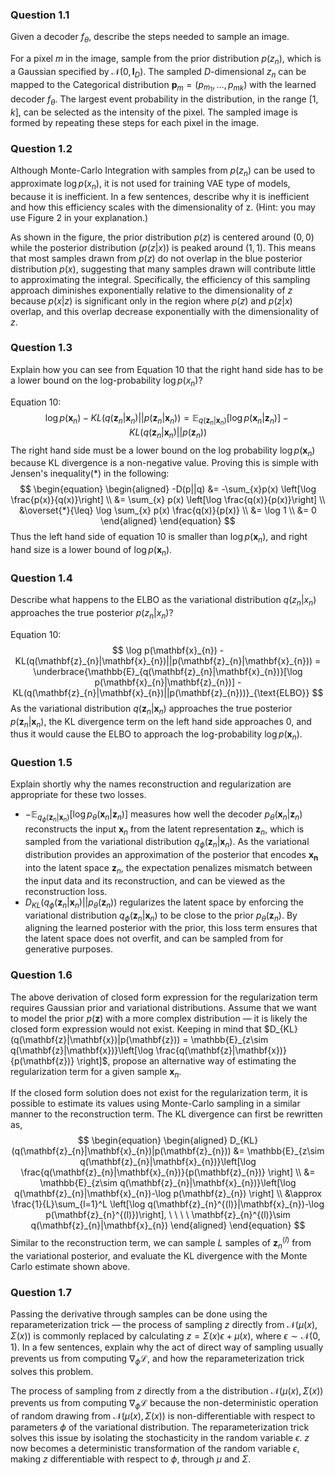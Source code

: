 ### Question 1.1
Given a decoder $f_{\theta}$, describe the steps needed to sample an image.

For a pixel $m$ in the image, sample from the prior distribution $p(z_{n})$, which is a Gaussian specified by $\mathcal{N}(0, \mathbf{I}_{D})$. The sampled $D$-dimensional $z_{n}$ can be mapped to the Categorical distribution $\mathbf{p}_{m}=(p_{m_{1}},\dots,p_{mk})$ with the learned decoder $f_{\theta}$. The largest event probability in the distribution, in the range $[1,k]$, can be selected as the intensity of the pixel. The sampled image is formed by repeating these steps for each pixel in the image.

### Question 1.2
Although Monte-Carlo Integration with samples from $p(z_{n})$ can be used to approximate $\log p(x_{n})$, it is not used for training VAE type of models, because it is inefficient. In a few sentences, describe why it is inefficient and how this efficiency scales with the dimensionality of z. (Hint: you may use Figure 2 in your explanation.)

As shown in the figure, the prior distribution $p(z)$ is centered around $(0,0)$ while the posterior distribution $(p(z|x))$ is peaked around $(1,1)$. This means that most samples drawn from $p(z)$ do not overlap in the blue posterior distribution $p(x)$, suggesting that many samples drawn will contribute little to approximating the integral. Specifically, the efficiency of this sampling approach diminishes exponentially relative to the dimensionality of $z$ because $p(x|z)$ is significant only in the region where $p(z)$ and $p(z|x)$ overlap, and this overlap decrease exponentially with the dimensionality of $z$.


### Question 1.3
Explain how you can see from Equation 10 that the right hand side has to be a lower bound on the log-probability $\log p(x_{n})$?

Equation 10:
$$
\log p(\mathbf{x}_{n}) - KL(q(\mathbf{z}_{n}|\mathbf{x}_{n})||p(\mathbf{z}_{n}|\mathbf{x}_{n})) = \mathbb{E}_{q(\mathbf{z}_{n}|\mathbf{x}_{n})}[\log p(\mathbf{x}_{n}|\mathbf{z}_{n})] - KL(q(\mathbf{z}_{n}|\mathbf{x}_{n})||p(\mathbf{z}_{n}))
$$
The right hand side must be a lower bound on the log probability $\log p(\mathbf{x}_{n})$ because KL divergence is a non-negative value. Proving this is simple with Jensen's inequality($*$) in the following:
$$
\begin{equation}
\begin{aligned}
-D(p||q) &= -\sum_{x}p(x) \left[\log \frac{p(x)}{q(x)}\right] \\
&= \sum_{x} p(x) \left[\log \frac{q(x)}{p(x)}\right] \\
&\overset{*}{\leq} \log \sum_{x} p(x) \frac{q(x)}{p(x)} \\
&= \log 1 \\
&= 0
\end{aligned}
\end{equation}
$$
Thus the left hand side of equation 10 is smaller than $\log p(\mathbf{x}_{n})$, and right hand size is a lower bound of $\log p(\mathbf{x}_{n})$.

### Question 1.4
Describe what happens to the ELBO as the variational distribution $q(z_{n}|x_{n})$ approaches the true posterior $p(z_{n}|x_{n})$?

Equation 10:
$$
\log p(\mathbf{x}_{n}) - KL(q(\mathbf{z}_{n}|\mathbf{x}_{n})||p(\mathbf{z}_{n}|\mathbf{x}_{n})) = \underbrace{\mathbb{E}_{q(\mathbf{z}_{n}|\mathbf{x}_{n})}[\log p(\mathbf{x}_{n}|\mathbf{z}_{n})] - KL(q(\mathbf{z}_{n}|\mathbf{x}_{n})||p(\mathbf{z}_{n}))}_{\text{ELBO}}
$$
As the variational distribution $q(\mathbf{z}_{n}|\mathbf{x}_{n})$ approaches the true posterior $p(\mathbf{z}_{n}|\mathbf{x}_{n})$, the KL divergence term on the left hand side approaches $0$, and thus it would cause the ELBO to approach the log-probability $\log p(\mathbf{x}_{n})$.

### Question 1.5
Explain shortly why the names reconstruction and regularization are appropriate for these two losses.

- $-\mathbb{E}_{q_{\phi}(\mathbf{z}_{n}|\mathbf{x}_{n})}[\log p_{\theta}(\mathbf{x}_{n}|\mathbf{z}_{n})]$ measures how well the decoder $p_{\theta}(\mathbf{x}_{n}|\mathbf{z}_{n})$ reconstructs the input $\mathbf{x}_{n}$ from the latent representation $\mathbf{z}_{n}$, which is sampled from the variational distribution $q_{\phi}(\mathbf{z}_{n}|\mathbf{x}_{n})$. As the variational distribution provides an approximation of the posterior that encodes $\mathbf{x_{n}}$ into the latent space $\mathbf{z}_{n}$, the expectation penalizes mismatch between the input data and its reconstruction, and can be viewed as the reconstruction loss.
- $D_{KL}(q_{\phi}(\mathbf{z}_{n}|\mathbf{x}_{n})||p_{\theta}(\mathbf{z}_{n}))$ regularizes the latent space by enforcing the variational distribution $q_{\phi}(\mathbf{z}_{n}|\mathbf{x}_{n})$ to be close to the prior $p_{\theta}(\mathbf{z}_{n})$. By aligning the learned posterior with the prior, this loss term ensures that the latent space does not overfit, and can be sampled from for generative purposes.

### Question 1.6
The above derivation of closed form expression for the regularization term requires Gaussian prior and variational distributions. Assume that we want to model the prior $p(\mathbf{z})$ with a more complex distribution — it is likely the closed form expression would not exist. Keeping in mind that $D_{KL}(q(\mathbf{z}|\mathbf{x})|p(\mathbf{z})) = \mathbb{E}_{z\sim q(\mathbf{z}|\mathbf{x})}\left[\log \frac{q(\mathbf{z}|\mathbf{x})}{p(\mathbf{z})} \right]$, propose an alternative way of estimating the regularization term for a given sample $\mathbf{x}_{n}$.

If the closed form solution does not exist for the regularization term, it is possible to estimate its values using Monte-Carlo sampling in a similar manner to the reconstruction term. The KL divergence can first be rewritten as,
$$
\begin{equation}
\begin{aligned}
D_{KL}(q(\mathbf{z}_{n}|\mathbf{x}_{n})|p(\mathbf{z}_{n})) &= \mathbb{E}_{z\sim q(\mathbf{z}_{n}|\mathbf{x}_{n})}\left[\log \frac{q(\mathbf{z}_{n}|\mathbf{x}_{n})}{p(\mathbf{z}_{n})} \right] \\
&= \mathbb{E}_{z\sim q(\mathbf{z}_{n}|\mathbf{x}_{n})}\left[\log q(\mathbf{z}_{n}|\mathbf{x}_{n})-\log p(\mathbf{z}_{n}) \right] \\
&\approx \frac{1}{L}\sum_{l=1}^L \left[\log q(\mathbf{z}_{n}^{(l)}|\mathbf{x}_{n})-\log p(\mathbf{z}_{n}^{(l)})\right], \ \ \ \ \mathbf{z}_{n}^{(l)}\sim q(\mathbf{z}_{n}|\mathbf{x}_{n})
\end{aligned}
\end{equation}
$$
Similar to the reconstruction term, we can sample $L$ samples of $\mathbf{z}_{n}^{(l)}$ from the variational posterior, and evaluate the KL divergence with the Monte Carlo estimate shown above.

### Question 1.7
Passing the derivative through samples can be done using the reparameterization trick — the process of sampling $z$ directly from $\mathcal{N}(\mu(x),\Sigma(x))$ is commonly replaced by calculating $z = \Sigma(x)\epsilon+\mu(x)$, where $\epsilon\sim\mathcal{N}(0,1)$. In a few sentences, explain why the act of direct way of sampling usually prevents us from computing $\nabla_{\phi}\mathcal{L}$, and how the reparameterization trick solves this problem.

The process of sampling from $z$ directly from a the distribution $\mathcal{N}(\mu(x),\Sigma(x))$ prevents us from computing $\nabla_{\phi}\mathcal{L}$ because the non-deterministic operation of random drawing from $\mathcal{N}(\mu(x),\Sigma(x))$ is non-differentiable with respect to parameters $\phi$ of the variational distribution. The reparameterization trick solves this issue by isolating the stochasticity in the random variable $\epsilon$. $z$ now becomes a deterministic transformation of the random variable $\epsilon$, making $z$ differentiable with respect to $\phi$, through $\mu$ and $\Sigma$.











